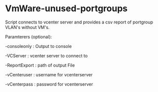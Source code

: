 # VmWare-unused-portgroups

Script connects to vcenter server and provides a csv report of portgroup VLAN's without VM's. 

Paramterers (optional): 

-consoleonly : Output to console

-VCServer : vcenter server to connect to

-ReportExport : path of output File

-vCenteruser : username for vcenterserver

-vCenterpass : password for vcenterserver

